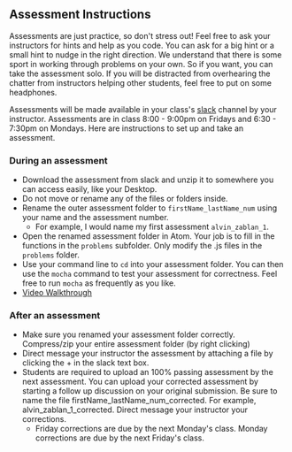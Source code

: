 ## Assessment Instructions

Assessments are just practice, so don't stress out! Feel free to ask your instructors for hints and help as you code. You can ask for a big hint or a small hint to nudge in the right direction. We understand that there is some sport in working through problems on your own. So if you want, you can take the assessment solo. If you will be distracted from overhearing the chatter from instructors helping other students, feel free to put on some headphones.

Assessments will be made available in your class's [slack][bp-slack] channel by your instructor. Assessments are in class 8:00 - 9:00pm on Fridays and 6:30 - 7:30pm on Mondays. Here are instructions to set up and take an assessment.

### During an assessment
+ Download the assessment from slack and unzip it to somewhere you can access easily, like your Desktop.
+ Do not move or rename any of the files or folders inside.
+ Rename the outer assessment folder to `firstName_lastName_num` using your name and the assessment number.
  + For example, I would name my first assessment `alvin_zablan_1`.
+ Open the renamed assessment folder in Atom. Your job is to fill in the functions in the `problems` subfolder. Only modify the .js files in the `problems` folder.
+ Use your command line to `cd` into your assessment folder. You can then use the `mocha` command to test your assessment for correctness. Feel free to run `mocha` as frequently as you like.
+ [Video Walkthrough][assessment-setup]

### After an assessment
+ Make sure you renamed your assessment folder correctly.
Compress/zip your entire assessment folder (by right clicking)
+ Direct message your instructor the assessment by attaching a file by clicking the + in the slack text box.
+ Students are required to upload an 100% passing assessment by the next assessment. You can upload your corrected assessment by starting a follow up discussion on your original submission. Be sure to name the file firstName_lastName_num_corrected. For example,
alvin_zablan_1_corrected. Direct message your instructor your corrections.
  + Friday corrections are due by the next Monday's class. Monday corrections are due by the next Friday's class.


[bp-slack]: https://aa-bootcamp-prep.slack.com/
[assessment-setup]: https://vimeo.com/212974113/0460ab776b
